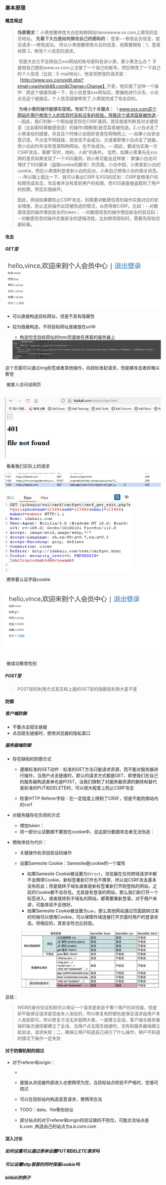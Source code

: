 ### 基本原理

#### 概念简述

> **场景需求：**
> 小黑想要修改大白在购物网站tianxiewww.xx.com上填写的会员地址。
>                         **先看下大白是如何修改自己的密码的：**
> 登录---修改会员信息，提交请求---修改成功。
>                         所以小黑想要修改大白的信息，他需要拥有：1，登录权限 2，修改个人信息的请求。
>                     
>
> ​                        但是大白又不会把自己xxx网站的账号密码告诉小黑，那小黑怎么办？
> ​                        于是他自己跑到www.xx.com上注册了一个自己的账号，然后修改了一下自己的个人信息（比如：E-mail地址），他发现修改的请求是：
> ​                        【http://www.xxx.com/edit.php?email=xiaohei@88.com&Change=Change】
> ​                        于是，他实施了这样一个操作：把这个链接伪装一下，在小白登录xxx网站后，欺骗他进行点击，小白点击这个链接后，个人信息就被修改了,小黑就完成了攻击目的。
> ​                    
>
> ​                        **为啥小黑的操作能够实现呢。有如下几个关键点：**
> ​                        1.www.xxx.com这个网站在用户修改个人的信息时没有过多的校验，导致这个请求容易被伪造;
> ​                        ---因此，我们判断一个网站是否存在CSRF漏洞，其实就是判断其对关键信息（比如密码等敏感信息）的操作(增删改)是否容易被伪造。
> ​                        2.小白点击了小黑发给的链接，并且这个时候小白刚好登录在购物网上;
> ​                        ---如果小白安全意识高，不点击不明链接，则攻击不会成功，又或者即使小白点击了链接，但小白此时并没有登录购物网站，也不会成功。
> ​                        ---因此，要成功实施一次CSRF攻击，需要“天时，地利，人和”的条件。
> ​                        当然，如果小黑事先在xxx网的首页如果发现了一个XSS漏洞，则小黑可能会这样做：                        欺骗小白访问埋伏了XSS脚本（盗取cookie的脚本）的页面，小白中招，小黑拿到小白的cookie，然后小黑顺利登录到小白的后台，小黑自己修改小白的相关信息。
> ​                        ---所以跟上面比一下，就可以看出CSRF与XSS的区别：CSRF是借用户的权限完成攻击，攻击者并没有拿到用户的权限，而XSS是直接盗取到了用户的权限，然后实施破坏。                    
>
> ​                        因此，网站如果要防止CSRF攻击，则需要对敏感信息的操作实施对应的安全措施，防止这些操作出现被伪造的情况，从而导致CSRF。比如：
> ​                        --对敏感信息的操作增加安全的token；
> ​                        --对敏感信息的操作增加安全的验证码；
> ​                        --对敏感信息的操作实施安全的逻辑流程，比如修改密码时，需要先校验旧密码等。

#### 攻击

##### GET型

![image-20230827163242653](.\images\image-20230827163242653.png)

* 可以直接构造目标网址，但是不具有隐蔽性

* 较为隐蔽构造，不将目标网址直接放在url中

  * 构造包含目标网址的html页面放在黑客的服务器上

  <img src=".\images\image-20230827163017900.png" alt="image-20230827163017900"  />

​			这个页面可以通过img标签或者其他操作，向目标发起请求，但是被攻击者却难以察觉

​			被害人访问该网页

​			![image-20230827163559406](.\images\image-20230827163559406.png)

​			看看我们实际上的请求

![image-20230827163815389](.\images\image-20230827163815389.png)

![image-20230827163833273](.\images\image-20230827163833273.png)

​		携带着认证字段cookie

​		![image-20230827163920875](.\images\image-20230827163920875.png)

​		被成功篡改性别

##### POST型

> POST型的利用方式其实和上面的GET型的隐蔽型利用大差不差

#### 防御

##### 客户端防御

* 不要点击陌生链接
* 点击陌生链接时，使用浏览器的隐私窗口

##### 服务器端防御

* 存在缺陷的防御方式

  * 遵循标准的GET动作：标准的GET方法只能请求资源，而不能对服务器进行操作，当用户点击链接时，默认的请求方式都是GET，即使我们在自己的服务器构造表单也是POST，当我们限制了对服务器资源的删除和替代是标准的PUT和DELETE时，可以很大程度上防止CSRF攻击

  * 检查HTTP Referer字段：在一定程度上限制了CRSF，但是不能防御站内的csrf

* 对服务器存在负担的方式

  * 增加token：
  * 将一部分认证数据不要放在cookie中，且这部分数据攻击者无法伪造：

* 牺牲体验为代价：

  * 关键操作处添加验证码操作

  * 设置Samesite Cookie：Samesite是cookie的一个属性

    * 如果Samesite Cookie被设置为`Strict`，浏览器在任何跨域请求中都不会携带Cookie，新标签重新打开也不携带，所以说CSRF攻击基本没有机会；但是跳转子域名或者是新标签重新打开刚登陆的网站，之前的Cookie都不会存在。尤其是有登录的网站，那么我们新打开一个标签进入，或者跳转到子域名的网站，都需要重新登录。对于用户来讲，可能体验不会很好。
    * 如果Samesite Cookie被设置为`Lax`，那么其他网站通过页面跳转过来的时候可以使用Cookie，可以保障外域连接打开页面时用户的登录状态。但相应的，其安全性也比较低。

    ![image-20230827180652167](.\images\image-20230827180652167.png)

总结：

> WEB的身份验证机制可以保证一个请求是来自于哪个用户的浏览器，但是却不能保证请求是否由本人发起的，所以修复和防御也是保证请求由用户本人发起即可。所以修复方法无非就两大类，一是建立会话，客户端与服务器端的每次通信都建立了会话，当用户点击陌生链接时，没有和服务器端建立起会话，请求失败；二，确保让用户知道自己进行了什么操作，用户不知道的情况下操作一定失败

#### 对于防御机制的绕过

* 对于referer和origin：

  * <meta name="referrer" content="never"><!-- 可以使两项为空，当目标站点校验不严格时 -->

  * 直接从浏览器外部进入也使两项为空，当目标站点校验不严格时，空值可绕过
  * 可以在目标站内构造恶意请求，使两项合法
  * TODO：data、file等伪协议
  * 部分站点的对于referer和origin的验证做的不到位，可能合法站点是b.com ,构造自己的站点为a.b.com.com

#### 深入讨论

##### 如何设置可以通过表单设置PUT和DELETE请求吗

##### 可以设置http首部的同时保留cookie吗

##### bilibili的例子